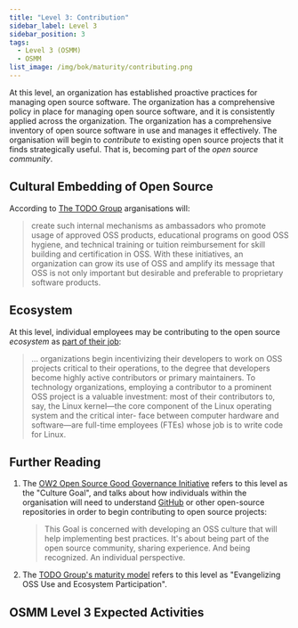 ```yaml
---
title: "Level 3: Contribution"
sidebar_label: Level 3
sidebar_position: 3
tags:
  - Level 3 (OSMM)
  - OSMM
list_image: /img/bok/maturity/contributing.png
---
```


At this level, an organization has established proactive practices for managing open source software. The organization has a comprehensive policy in place for managing open source software, and it is consistently applied across the organization. The organization has a comprehensive inventory of open source software in use and manages it effectively.   The organisation will begin to _contribute_ to existing open source projects that it finds strategically useful.  That is, becoming part of the _open source community_.

## Cultural Embedding of Open Source

According to [The TODO Group](../Training/Evolution-OSPO) arganisations will:

> create such internal mechanisms as ambassadors who promote usage of approved OSS products, educational programs on good OSS hygiene, and technical training or tuition reimbursement for skill building and certification in OSS. With these initiatives, an organization can grow its use of OSS and amplify its message that OSS is not only important but desirable and preferable to proprietary software products.

## Ecosystem

At this level, individual employees may be contributing to the open source _ecosystem_ as [part of their job](../Training/Evolution-OSPO.md):

> ... organizations begin incentivizing their developers to work on OSS projects critical to their operations, to the degree that developers become highly active contributors or primary maintainers. To technology organizations, employing a contributor to a prominent OSS project is a valuable investment: most of their contributors to, say, the Linux kernel—the core component of the Linux operating system and the critical inter- face between computer hardware and software—are full-time employees (FTEs) whose job is to write code for Linux.

## Further Reading

1. The [OW2 Open Source Good Governance Initiative](https://www.ow2.org/view/OSS_Governance/Level_3) refers to this level as the "Culture Goal", and talks about how individuals within the organisation will need to understand [GitHub](https://github.com) or other open-source repositories in order to begin contributing to open source projects:

    > This Goal is concerned with developing an OSS culture that will help implementing best practices. It's about being part of the open source community, sharing experience. And being recognized. An individual perspective.

2. The [TODO Group's maturity model](../Training/Evolution-OSPO) refers to this level as "Evangelizing OSS Use and Ecosystem Participation".

## OSMM Level 3 Expected Activities

<BokTagList tag="Level 3 (OSMM)" filter="Activities" />